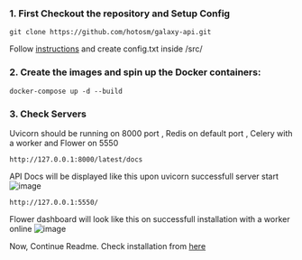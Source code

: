 ### 1. First Checkout the repository  and Setup Config

```
git clone https://github.com/hotosm/galaxy-api.git
```

Follow [instructions](../docs/CONFIG_DOC.md) and create config.txt inside /src/

### 2. Create the images and spin up the Docker containers:
```
docker-compose up -d --build
```

### 3. Check Servers

Uvicorn should be running on 8000 port , Redis on default port , Celery with a worker and Flower on 5550

```
http://127.0.0.1:8000/latest/docs
```
API Docs will be displayed like this upon uvicorn successfull server start 
![image](https://user-images.githubusercontent.com/36752999/191813795-fdfd46fe-5e6c-4ecf-be9b-f9f351d3d1d7.png)

```
http://127.0.0.1:5550/
```

Flower dashboard will look like this on successfull installation with a worker online 
![image](https://user-images.githubusercontent.com/36752999/191813613-3859522b-ea68-4370-87b2-ebd1d8880d80.png)


Now, Continue Readme. Check installation from [here](../README.md#check-api-installation)
